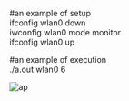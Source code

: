 #an example of setup  
ifconfig wlan0 down  
iwconfig wlan0 mode monitor  
ifconfig wlan0 up  


#an example of execution  
./a.out wlan0 6  

![ap](https://user-images.githubusercontent.com/70357184/141653708-d7fb5545-c4c4-4e90-ae27-7b98c6fb69e5.png)
